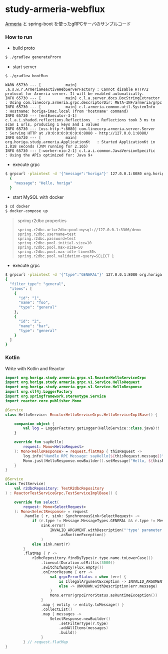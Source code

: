 study-armeria-webflux
=====

[Armeria](https://github.com/line/armeria) と spring-boot を使ったgRPCサーバのサンプルコード


### How to run
- build proto

```bash
$ ./gradlew generateProro
```

- start server

```bash
$ ./gradlew bootRun
```

```
WARN 65730 --- [           main] .a.s.w.r.ArmeriaReactiveWebServerFactory : Cannot disable HTTP/2 protocol for Armeria server. It will be enabled automatically.
INFO 65730 --- [           main] c.l.a.server.docs.DocStringExtractor     : Using com.linecorp.armeria.grpc.descriptorDir: META-INF/armeria/grpc
INFO 65730 --- [           main] c.l.armeria.common.util.SystemInfo       : Hostname: horiga-imac.local (from 'hostname' command)
INFO 65730 --- [entExecutor-3-1] c.l.a.i.shaded.reflections.Reflections   : Reflections took 3 ms to scan 1 urls, producing 1 keys and 1 values
INFO 65730 --- [oss-http-*:8080] com.linecorp.armeria.server.Server       : Serving HTTP at /0:0:0:0:0:0:0:0:8080 - http://127.0.0.1:8080/
INFO 65730 --- [           main] org.horiga.study.armeria.ApplicationKt   : Started ApplicationKt in 1.818 seconds (JVM running for 2.165)
INFO 65730 --- [-worker-nio-2-1] c.l.a.i.common.JavaVersionSpecific       : Using the APIs optimized for: Java 9+

```

- execute grpc

```bash
$ grpcurl -plaintext -d '{"message":"horiga"}' 127.0.0.1:8080 org.horiga.study.armeria.grpc.v1.HelloService/SayHello
  {
    "message": "Hello, horiga"
  }
```

- start MySQL with docker

```bash
$ cd docker
$ docker-compose up
```

> spring r2dbc properties
> ```$xslt
> spring.r2dbc.url=r2dbc:pool:mysql://127.0.0.1:3306/demo
> spring.r2dbc.username=test
> spring.r2dbc.password=test
> spring.r2dbc.pool.initial-size=10
> spring.r2dbc.pool.max-size=50
> spring.r2dbc.pool.max-idle-time=30s
> spring.r2dbc.pool.validation-query=SELECT 1
> ``` 

- execute grpc

```bash
$ grpcurl -plaintext -d '{"type":"GENERAL"}' 127.0.0.1:8080 org.horiga.study.armeria.grpc.v1.TestService/Select
{
  "filter_type": "general",
  "items": [
    {
      "id": "1",
      "name": "foo",
      "type": "general"
    },
    {
      "id": "2",
      "name": "bar",
      "type": "general"
    }
  ]
}
```

### Kotlin

Write with Kotlin and Reactor

```Kotlin
import org.horiga.study.armeria.grpc.v1.ReactorHelloServiceGrpc
import org.horiga.study.armeria.grpc.v1.Service.HelloRequest
import org.horiga.study.armeria.grpc.v1.Service.HelloResponse
import org.slf4j.LoggerFactory
import org.springframework.stereotype.Service
import reactor.core.publisher.Mono

@Service
class HelloService: ReactorHelloServiceGrpc.HelloServiceImplBase() {

    companion object {
        val log = LoggerFactory.getLogger(HelloService::class.java)!!
    }

    override fun sayHello(
        request: Mono<HelloRequest>
    ): Mono<HelloResponse> = request.flatMap { thisRequest ->
        log.info("Handle RPC Message: sayHello(${thisRequest.message})")
        Mono.just(HelloResponse.newBuilder().setMessage("Hello, ${thisRequest.message}").build())
    }
}
```

```Kotlin
@Service
class TestService(
    val r2dbcRepository: TestR2dbcRepository
) : ReactorTestServiceGrpc.TestServiceImplBase() {

    override fun select(
        request: Mono<SelectRequest>
    ): Mono<SelectResponse> = request
        .handle { r, sink: SynchronousSink<SelectRequest> ->
            if (r.type != Message.MessageTypes.GENERAL && r.type != Message.MessageTypes.NORMAL)
                sink.error(
                    INVALID_ARGUMENT.withDescription("'type' parameter ignored")
                        .asRuntimeException()
                )
            else sink.next(r)
        }
        .flatMap { r ->
            r2dbcRepository.findByTypes(r.type.name.toLowerCase())
                .timeout(Duration.ofMillis(3000))
                .switchIfEmpty(Flux.empty())
                .onErrorResume { err ->
                    val grpcErrorStatus = when (err) {
                        is IllegalArgumentException -> INVALID_ARGUMENT.withDescription("<test>")
                        else -> UNKNOWN.withDescription(err.message)
                    }
                    Mono.error(grpcErrorStatus.asRuntimeException())
                }
                .map { entity -> entity.toMessage() }
                .collectList()
                .map { messages ->
                    SelectResponse.newBuilder()
                        .setFilterType(r.type)
                        .addAllItems(messages)
                        .build()
                }
        } // request.flatMap
}
```
